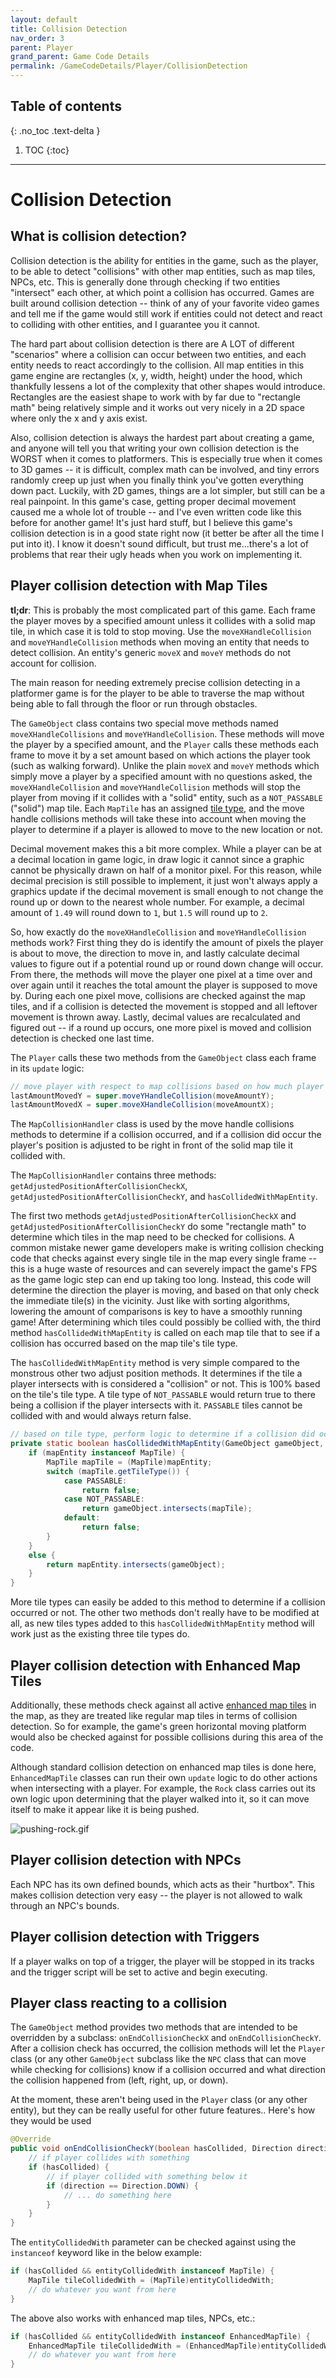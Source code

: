 ```yaml
---
layout: default
title: Collision Detection
nav_order: 3
parent: Player
grand_parent: Game Code Details
permalink: /GameCodeDetails/Player/CollisionDetection
---
```


## Table of contents
{: .no_toc .text-delta }

1. TOC
{:toc}

---

# Collision Detection

## What is collision detection?

Collision detection is the ability for entities in the game, such as the player, to be able to detect "collisions" with other map entities,
such as map tiles, NPCs, etc. This is generally done through checking if two entities "intersect" each other, at which point a collision
has occurred. Games are built around collision detection -- think of any of your favorite video games and tell me if the game would still work
if entities could not detect and react to colliding with other entities, and I guarantee you it cannot.

The hard part about collision detection is there are A LOT of different "scenarios" where a collision can occur between two entities,
and each entity needs to react accordingly to the collision. All map entities in this game engine are rectangles (x, y, width, height) under the hood,
which thankfully lessens a lot of the complexity that other shapes would introduce. Rectangles are the easiest shape to work with by far due to
"rectangle math" being relatively simple and it works out very nicely in a 2D space where only the x and y axis exist.

Also, collision detection is always the hardest part about creating a game, and anyone will tell you that writing your own collision detection is the WORST when it comes to platformers.
This is especially true when it comes to 3D games -- it is difficult, complex math can be involved, and tiny errors randomly creep up just when you finally think you've gotten everything down pact.
Luckily, with 2D games, things are a lot simpler, but still can be a real painpoint.
In this game's case, getting proper decimal movement caused me a whole lot of trouble -- and I've even written code like this before for another game!
It's just hard stuff, but I believe this game's collision detection is in a good state right now (it better be after all the time I put into it).
I know it doesn't sound difficult, but trust me...there's a lot of problems that rear their ugly heads when you work on implementing it.

## Player collision detection with Map Tiles

**tl;dr**: This is probably the most complicated part of this game. Each frame the player moves by a specified amount unless it collides
with a solid map tile, in which case it is told to stop moving. Use the `moveXHandleCollision` and `moveYHandleCollision` methods when moving an entity that needs to
detect collision. An entity's generic `moveX` and `moveY` methods do not account for collision.

The main reason for needing extremely precise collision detecting in a platformer game is for the player to be able to traverse the map
without being able to fall through the floor or run through obstacles.

The `GameObject` class contains two special move methods named `moveXHandleCollisions` and `moveYHandleCollision`. These methods
will move the player by a specified amount, and the `Player` calls these methods each frame to move it by a set amount based on which
actions the player took (such as walking forward). Unlike the plain `moveX` and `moveY` methods which simply move a player by a specified amount with no questions asked,
the `moveXHandleCollision` and `moveYHandleCollision` methods will stop the player from moving if it collides with a "solid" entity,
such as a `NOT_PASSABLE` ("solid") map tile. Each `MapTile` has an assigned [tile type](../MapSubSections/map-tiles-and-tilesets.md#tile-types), and the move handle collisions
methods will take these into account when moving the player to determine if a player is allowed to move to the new location or not.

Decimal movement makes this a bit more complex. While a player can be at a decimal location in game logic, in draw logic it cannot
since a graphic cannot be physically drawn on half of a monitor pixel. For this reason, while decimal precision is still possible to implement,
it just won't always apply a graphics update if the decimal movement is small enough to not change the round up or down to the nearest whole number.
For example, a decimal amount of `1.49` will round down to `1`, but `1.5` will round up to `2`.

So, how exactly do the `moveXHandleCollision` and `moveYHandleCollision` methods work? First thing they do is identify the amount of pixels the player is about to move,
the direction to move in, and lastly calculate decimal values to figure out if a potential round up or round down change will occur. From there,
the methods will move the player one pixel at a time over and over again until it reaches the total amount the player is supposed to move by.
During each one pixel move, collisions are checked against the map tiles, and if a collision is detected the movement is stopped and all leftover
movement is thrown away. Lastly, decimal values are recalculated and figured out -- if a round up occurs, one more pixel is moved and collision detection
is checked one last time.

The `Player` calls these two methods from the `GameObject` class each frame in its `update` logic:

```java
// move player with respect to map collisions based on how much player needs to move this frame
lastAmountMovedY = super.moveYHandleCollision(moveAmountY);
lastAmountMovedX = super.moveXHandleCollision(moveAmountX);
```

The `MapCollisionHandler` class is used by the move handle collisions methods to determine if a collision occurred, and if a collision
did occur the player's position is adjusted to be right in front of the solid map tile it collided with.

The `MapCollisionHandler` contains three methods: `getAdjustedPositionAfterCollisionCheckX`, `getAdjustedPositionAfterCollisionCheckY`,
and `hasCollidedWithMapEntity`. 

The first two methods `getAdjustedPositionAfterCollisionCheckX` and `getAdjustedPositionAfterCollisionCheckY` do some "rectangle math" to determine which tiles in the map need to be checked for collisions.
A common mistake newer game developers make is writing collision checking code that checks against every single tile in the map every single frame -- this is a huge
waste of resources and can severely impact the game's FPS as the game logic step can end up taking too long. Instead, this code will determine the direction the player is moving, and based on that only check the immediate tile(s) in the vicinity. Just like with sorting algorithms, lowering the amount of comparisons
is key to have a smoothly running game! After determining which tiles could possibly be collied with, the third method `hasCollidedWithMapEntity` is called on each map tile that to see if a collision has occurred based on the map tile's tile type.

The `hasCollidedWithMapEntity` method is very simple compared to the monstrous other two adjust position methods. It determines
if the tile a player intersects with is considered a "collision" or not. This is 100% based on the tile's tile type. A tile type of `NOT_PASSABLE`
would return true to there being a collision if the player intersects with it. `PASSABLE` tiles cannot be collided with and would always return false.

```java
// based on tile type, perform logic to determine if a collision did occur with an intersecting tile or not
private static boolean hasCollidedWithMapEntity(GameObject gameObject, MapEntity mapEntity, Direction direction) {
    if (mapEntity instanceof MapTile) {
        MapTile mapTile = (MapTile)mapEntity;
        switch (mapTile.getTileType()) {
            case PASSABLE:
                return false;
            case NOT_PASSABLE:
                return gameObject.intersects(mapTile);
            default:
                return false;
        }
    }
    else {
        return mapEntity.intersects(gameObject);
    }
}
```

More tile types can easily be added to this method to determine if a collision occurred or not. The other two methods don't really have to be
modified at all, as new tiles types added to this `hasCollidedWithMapEntity` method will work just as the existing three tile types do.

## Player collision detection with Enhanced Map Tiles

Additionally, these methods check against all active [enhanced map tiles](../MapSubSections/enhanced-map-tiles.md) in the map, as they
are treated like regular map tiles in terms of collision detection. So for example,
the game's green horizontal moving platform would also be checked against for possible collisions during this area of the code.

Although standard collision detection on enhanced map tiles is done here, `EnhancedMapTile` classes can run their own
`update` logic to do other actions when intersecting with a player. For example, the `Rock` class carries out
its own logic upon determining that the player walked into it, so it can move itself to make it appear like it is being pushed.

![pushing-rock.gif](../../../assets/images/pushing-rock.gif)

## Player collision detection with NPCs

Each NPC has its own defined bounds, which acts as their "hurtbox".
This makes collision detection very easy -- the player is not allowed to walk through an NPC's bounds.

## Player collision detection with Triggers

If a player walks on top of a trigger, the player will be stopped in its tracks and the trigger script will be set to active
and begin executing.

## Player class reacting to a collision

The `GameObject` method provides two methods that are intended to be overridden by a subclass: `onEndCollisionCheckX` and `onEndCollisionCheckY`.
After a collision check has occurred, the collision methods will let the `Player` class (or any other `GameObject` subclass like the `NPC` class that can move
while checking for collisions) know if a collision occurred and what direction the collision happened from (left, right, up, or down).

At the moment, these aren't being used in the `Player` class (or any other entity), but they can be really useful for other future features.. 
Here's how they would be used

```java
@Override
public void onEndCollisionCheckY(boolean hasCollided, Direction direction, MapEntity entityCollidedWith) {
    // if player collides with something
    if (hasCollided) {
        // if player collided with something below it
        if (direction == Direction.DOWN) {
            // ... do something here
        }
    }
}
```

The `entityCollidedWith` parameter can be checked against using the `instanceof` keyword like in the below example:

```java
if (hasCollided && entityCollidedWith instanceof MapTile) {
    MapTile tileCollidedWith = (MapTile)entityCollidedWith;
    // do whatever you want from here
}
```

The above also works with enhanced map tiles, NPCs, etc.:

```java
if (hasCollided && entityCollidedWith instanceof EnhancedMapTile) {
    EnhancedMapTile tileCollidedWith = (EnhancedMapTile)entityCollidedWith;
    // do whatever you want from here
}
```